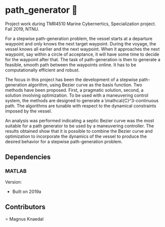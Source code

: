 # path_generator :ship:
Project work during TMR4510 Marine Cybernertics, Specialization project. Fall 2019, NTNU.

For a stepwise path-generation problem, the vessel starts at a departure waypoint and only knows the next target waypoint. During the voyage, the vessel knows all earlier and the next waypoint. When it approaches the next waypoint, say within a circle of acceptance, it will have some time to decide for the waypoint after that. The task of path-generation is then to generate a feasible, smooth path between the waypoints online. It has to be computationally efficient and robust.

The focus in this project has been the development of a stepwise path-generation algorithm, using Bezier curve as the basis function. Two methods have been proposed. First, a pragmatic solution, second, a solution involving optimization. To be used with a maneuvering control system, the methods are designed to generate a \mathcal{C}^3-continuous path. The algorithms are tunable with respect to the dynamical constraints imposed by the vessel.

An analysis was performed indicating a septic Bezier curve was the most suitable for a path generator to be used by a maneuvering controller. The results obtained show that it is possible to combine the Bezier curve and optimization to incorporate the dynamics of the vessel to produce the desired behavior for a stepwise path-generation problem.

## Dependencies

### MATLAB
Version:
- Built on 2019a

## Contributors
:star: Magnus Knaedal
